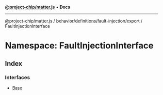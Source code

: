 [**@project-chip/matter.js**](../../../../../../README.md) • **Docs**

***

[@project-chip/matter.js](../../../../../../modules.md) / [behavior/definitions/fault-injection/export](../../README.md) / FaultInjectionInterface

# Namespace: FaultInjectionInterface

## Index

### Interfaces

- [Base](interfaces/Base.md)
